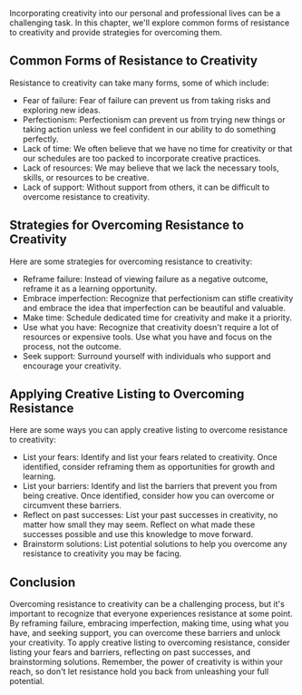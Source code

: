 
Incorporating creativity into our personal and professional lives can be a challenging task. In this chapter, we'll explore common forms of resistance to creativity and provide strategies for overcoming them.

Common Forms of Resistance to Creativity
----------------------------------------

Resistance to creativity can take many forms, some of which include:

* Fear of failure: Fear of failure can prevent us from taking risks and exploring new ideas.
* Perfectionism: Perfectionism can prevent us from trying new things or taking action unless we feel confident in our ability to do something perfectly.
* Lack of time: We often believe that we have no time for creativity or that our schedules are too packed to incorporate creative practices.
* Lack of resources: We may believe that we lack the necessary tools, skills, or resources to be creative.
* Lack of support: Without support from others, it can be difficult to overcome resistance to creativity.

Strategies for Overcoming Resistance to Creativity
--------------------------------------------------

Here are some strategies for overcoming resistance to creativity:

* Reframe failure: Instead of viewing failure as a negative outcome, reframe it as a learning opportunity.
* Embrace imperfection: Recognize that perfectionism can stifle creativity and embrace the idea that imperfection can be beautiful and valuable.
* Make time: Schedule dedicated time for creativity and make it a priority.
* Use what you have: Recognize that creativity doesn't require a lot of resources or expensive tools. Use what you have and focus on the process, not the outcome.
* Seek support: Surround yourself with individuals who support and encourage your creativity.

Applying Creative Listing to Overcoming Resistance
--------------------------------------------------

Here are some ways you can apply creative listing to overcome resistance to creativity:

* List your fears: Identify and list your fears related to creativity. Once identified, consider reframing them as opportunities for growth and learning.
* List your barriers: Identify and list the barriers that prevent you from being creative. Once identified, consider how you can overcome or circumvent these barriers.
* Reflect on past successes: List your past successes in creativity, no matter how small they may seem. Reflect on what made these successes possible and use this knowledge to move forward.
* Brainstorm solutions: List potential solutions to help you overcome any resistance to creativity you may be facing.

Conclusion
----------

Overcoming resistance to creativity can be a challenging process, but it's important to recognize that everyone experiences resistance at some point. By reframing failure, embracing imperfection, making time, using what you have, and seeking support, you can overcome these barriers and unlock your creativity. To apply creative listing to overcoming resistance, consider listing your fears and barriers, reflecting on past successes, and brainstorming solutions. Remember, the power of creativity is within your reach, so don't let resistance hold you back from unleashing your full potential.

